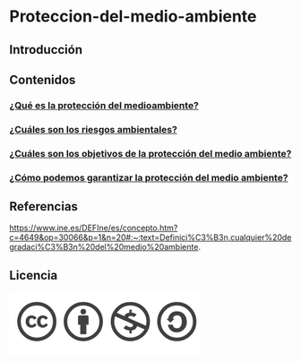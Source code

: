 # Proteccion-del-medio-ambiente

## Introducción

## Contenidos

### [¿Qué es la protección del medioambiente?](markdown/PMA.md)

### [¿Cuáles son los riesgos ambientales?](imagenes/hedylamar.md)

### [¿Cuáles son los objetivos de la protección del medio ambiente?](imagenes/hedylamar.md)

### [¿Cómo podemos garantizar la protección del medio ambiente?](imagenes/hedylamar.md)

## Referencias

https://www.ine.es/DEFIne/es/concepto.htm?c=4649&op=30066&p=1&n=20#:~:text=Definici%C3%B3n,cualquier%20degradaci%C3%B3n%20del%20medio%20ambiente.

## Licencia

![Licencia](imagenes/licencia.png)
